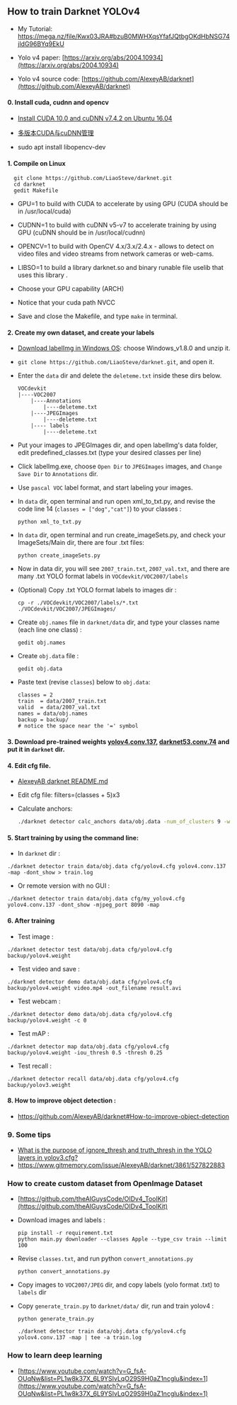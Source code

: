 ## How to train Darknet YOLOv4
* My Tutorial: https://mega.nz/file/Kwx03JRA#bzuB0MWHXqsYfafJQtbgOKdHbNSG74jldG96BYq9EkU 
* Yolo v4 paper:    [https://arxiv.org/abs/2004.10934](https://arxiv.org/abs/2004.10934)

* Yolo v4 source code:  [https://github.com/AlexeyAB/darknet](https://github.com/AlexeyAB/darknet) 
 
#### 0. Install cuda, cudnn and opencv
* [Install CUDA 10.0 and cuDNN v7.4.2 on Ubuntu 16.04](https://gist.github.com/matheustguimaraes/43e0b65aa534db4df2918f835b9b361d)

* [多版本CUDA与cuDNN管理](https://dinghow.site/2019/05/19/cuda-cudnn-version/)

* sudo apt install libopencv-dev
#### 1. Compile on Linux
```
  git clone https://github.com/LiaoSteve/darknet.git
  cd darknet
  gedit Makefile
```
* GPU=1 to build with CUDA to accelerate by using GPU (CUDA should be in /usr/local/cuda)

* CUDNN=1 to build with cuDNN v5-v7 to accelerate training by using GPU (cuDNN should be in /usr/local/cudnn)

*  OPENCV=1 to build with OpenCV 4.x/3.x/2.4.x - allows to detect on video files and video streams from network cameras or web-cams.

*  LIBSO=1 to build a library darknet.so and binary runable file uselib that uses this library
.
*  Choose your GPU capability (ARCH)

*  Notice that your cuda path NVCC

*  Save and close the Makefile, and type `make` in terminal.

#### 2. Create my own dataset, and create your labels
* [Download labelImg in Windows OS](https://tzutalin.github.io/labelImg/): choose Windows_v1.8.0 and unzip it.

*  `git clone https://github.com/LiaoSteve/darknet.git`, and open it.   

*  Enter the `data` dir and delete the `deleteme.txt` inside  these dirs below.
    ```  
    VOCdevkit
    |----VOC2007
        |----Annotations
            |----deleteme.txt                  
        |----JPEGImages 
            |----deleteme.txt     
        |---- labels
            |----deleteme.txt  
    ```
* Put your images to JPEGImages dir, and open labelImg's data folder, edit predefined_classes.txt (type your desired classes per line)

* Click labelImg.exe, choose `Open Dir` to `JPEGImages` images, and `Change Save Dir` to `Annotations` dir.

* Use `pascal VOC` label format, and start labeling your images.

* In `data` dir, open terminal and run open xml_to_txt.py, and revise the code line 14 (`classes = ["dog","cat"]`) to your classes :
    ```        
    python xml_to_txt.py
    ```

* In `data` dir, open terminal and run create_imageSets.py, and check your ImageSets/Main dir, there are four .txt files:
    ```      
    python create_imageSets.py    
    ```  
    
* Now in data dir, you will see `2007_train.txt`, `2007_val.txt`, and there are many .txt YOLO format labels in `VOCdevkit/VOC2007/labels` 

* (Optional) Copy .txt YOLO format labels to images dir :
  ```
  cp -r ./VOCdevkit/VOC2007/labels/*.txt ./VOCdevkit/VOC2007/JPEGImages/
  ```

* Create `obj.names` file in `darknet/data` dir, and type your classes name (each line one class) :
    ``` 
    gedit obj.names
    ```

* Create `obj.data` file :
    ``` 
    gedit obj.data
    ```
* Paste text (revise `classes`) below to `obj.data`:
  
    ```
    classes = 2
    train  = data/2007_train.txt
    valid  = data/2007_val.txt
    names = data/obj.names
    backup = backup/
    # notice the space near the '=' symbol
    ```

#### 3. Download pre-trained weights [yolov4.conv.137](https://drive.google.com/file/d/1JKF-bdIklxOOVy-2Cr5qdvjgGpmGfcbp/view), [darknet53.conv.74](https://pjreddie.com/media/files/darknet53.conv.74) and put it in `darknet` dir.

#### 4. Edit cfg file. 
* [AlexeyAB darknet README.md](https://github.com/AlexeyAB/darknet#how-to-train-to-detect-your-custom-objects)
- Edit cfg file: filters=(classes + 5)x3
- Calculate anchors:

  ```bash
  ./darknet detector calc_anchors data/obj.data -num_of_clusters 9 -width 416 -height 416
  ```

#### 5. Start training by using the command line: 
* In `darknet` dir :
```
./darknet detector train data/obj.data cfg/yolov4.cfg yolov4.conv.137 -map -dont_show > train.log
```
* Or remote version with no GUI :
```
./darknet detector train data/obj.data cfg/my_yolov4.cfg yolov4.conv.137 -dont_show -mjpeg_port 8090 -map
```
#### 6. After training 
* Test image : 
```
./darknet detector test data/obj.data cfg/yolov4.cfg backup/yolov4.weight
```
* Test video and save :
```
./darknet detector demo data/obj.data cfg/yolov4.cfg backup/yolov4.weight video.mp4 -out_filename result.avi
```
* Test webcam :
```
./darknet detector demo data/obj.data cfg/yolov4.cfg backup/yolov4.weight -c 0
```
* Test mAP : 
```
./darknet detector map data/obj.data cfg/yolov4.cfg backup/yolov4.weight -iou_thresh 0.5 -thresh 0.25
```
* Test recall :
```
./darknet detector recall data/obj.data cfg/yolov4.cfg backup/yolov3.weight
```
#### 8. How to improve object detection : 
* https://github.com/AlexeyAB/darknet#How-to-improve-object-detection

### 9. Some tips
* [What is the purpose of ignore_thresh and truth_thresh in the YOLO layers in yolov3.cfg?](https://stackoverflow.com/questions/56199478/what-is-the-purpose-of-ignore-thresh-and-truth-thresh-in-the-yolo-layers-in-yolo)
* https://www.gitmemory.com/issue/AlexeyAB/darknet/3861/527822883

### How to create custom dataset from OpenImage Dataset
* [https://github.com/theAIGuysCode/OIDv4_ToolKit](https://github.com/theAIGuysCode/OIDv4_ToolKit)
* Download images and labels :
  ```
  pip install -r requirement.txt
  python main.py downloader --classes Apple --type_csv train --limit 100  
  ```
* Revise `classes.txt`, and run python `convert_annotations.py`
  ```
  python convert_annotations.py
  ```
* Copy images to `VOC2007/JPEG` dir, and copy labels (yolo format .txt) to `labels` dir
* Copy `generate_train.py` to `darknet/data/` dir, run and train yolov4 :
  
  ```  
  python generate_train.py
  
  ./darknet detector train data/obj.data cfg/yolov4.cfg yolov4.conv.137 -map | tee -a train.log
  ```
### How to learn deep learning
* [https://www.youtube.com/watch?v=G_fsA-OUqNw&list=PL1w8k37X_6L9YSIvLqO29S9H0aZ1ncglu&index=1](https://www.youtube.com/watch?v=G_fsA-OUqNw&list=PL1w8k37X_6L9YSIvLqO29S9H0aZ1ncglu&index=1)


